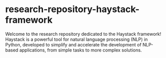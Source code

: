 # research-repository-haystack-framework
Welcome to the research repository dedicated to the Haystack framework! Haystack is a powerful tool for natural language processing (NLP) in Python, developed to simplify and accelerate the development of NLP-based applications, from simple tasks to more complex solutions.
